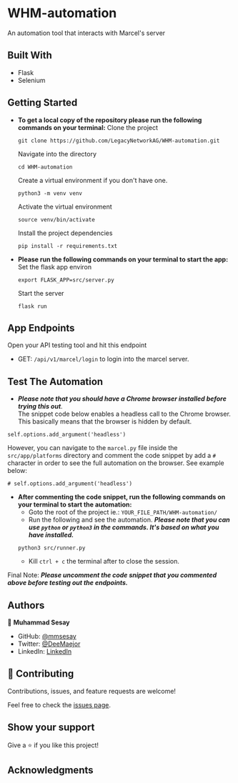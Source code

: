# WHM-automation

An automation tool that interacts with Marcel's server

## Built With

- Flask
- Selenium

## Getting Started

- **To get a local copy of the repository please run the following commands on your terminal:**
  Clone the project
  ```
  git clone https://github.com/LegacyNetworkAG/WHM-automation.git
  ```
  Navigate into the directory
  ```
  cd WHM-automation
  ```
  Create a virtual environment if you don't have one.
  ```
  python3 -m venv venv
  ``` 
  Activate the virtual environment
  ```
  source venv/bin/activate
  ```
  Install the project dependencies
  ```
  pip install -r requirements.txt
  ```

- **Please run the following commands on your terminal to start the app:**
 Set the flask app environ
  ```
  export FLASK_APP=src/server.py
  ```
  Start the server
  ```
  flask run
  ```

## App Endpoints
Open your API testing tool and hit this endpoint
- GET: `/api/v1/marcel/login` to login into the marcel server.


## Test The Automation
- ***Please note that you should have a Chrome browser installed before trying this out***. </br>
The snippet code below enables a headless call to the Chrome browser. </br>
This basically means that the browser is hidden by default. 
```
self.options.add_argument('headless')
```
However, you can navigate to the ```marcel.py``` file inside the ```src/app/platforms``` directory and
comment the code snippet by add a ```#``` character in order to see the full automation on the browser. 
See example below:
```
# self.options.add_argument('headless')
```

- **After commenting the code snippet, run the following commands on your terminal to start the automation:**
  - Goto the root of the project ie.: ```YOUR_FILE_PATH/WHM-automation/```
  - Run the following and see the automation.
  ***Please note that you can use ```python``` or ```python3``` in the commands. It's based on what you have installed.***
  ```
  python3 src/runner.py
  ```
  - Kill ```ctrl + c``` the terminal after to close the session. <br />


 Final Note: ***Please uncomment the code snippet that you commented above before testing out the endpoints.***

  
## Authors

👤 **Muhammad Sesay**

- GitHub: [@mmsesay](https://github.com/mmsesay)
- Twitter: [@DeeMaejor](https://twitter.com/DeeMaejor)
- LinkedIn: [LinkedIn](https://linkedin.com/in/muhammad-m-sesay)

## 🤝 Contributing

Contributions, issues, and feature requests are welcome!

Feel free to check the [issues page](../../issues/).

## Show your support

Give a ⭐️ if you like this project!

## Acknowledgments
